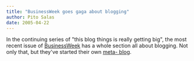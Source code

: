 ```yaml
---
title: "BusinessWeek goes gaga about blogging"
author: Pito Salas
date: 2005-04-22
---
```




In the continuing series of "this blog things is really getting big", the most
recent issue of [BusinessWeek](<http://businessweek.com/>) has a whole section
all about blogging. Not only that, but they've started their own [meta-
blog](<http://www.businessweek.com/the_thread/blogspotting/>).


